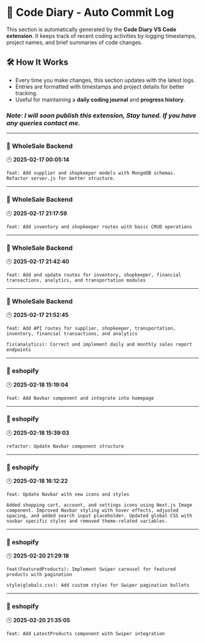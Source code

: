 # 📜 Code Diary - Auto Commit Log  

This section is automatically generated by the **Code Diary VS Code extension**. It keeps track of recent coding activities by logging timestamps, project names, and brief summaries of code changes.  

## 🛠 How It Works  
- Every time you make changes, this section updates with the latest logs.  
- Entries are formatted with timestamps and project details for better tracking.  
- Useful for maintaining a **daily coding journal** and **progress history**.
### *Note: I will soon publish this extension, Stay tuned. If you have any queries contact me.*

---

### **📌 WholeSale Backend**
🕒 **2025-02-17 00:05:14**

```
feat: Add supplier and shopkeeper models with MongoDB schemas. Refactor server.js for better structure.
```


---

### **📌 WholeSale Backend**
🕒 **2025-02-17 21:17:59**

```
feat: Add inventory and shopkeeper routes with basic CRUD operations
```


---

### **📌 WholeSale Backend**
🕒 **2025-02-17 21:42:40**

```
feat: Add and update routes for inventory, shopkeeper, financial transactions, analytics, and transportation modules
```


---

### **📌 WholeSale Backend**
🕒 **2025-02-17 21:52:45**

```
feat: Add API routes for supplier, shopkeeper, transportation, inventory, financial transactions, and analytics

fix(analytics): Correct and implement daily and monthly sales report endpoints
```


---

### **📌 eshopify**
🕒 **2025-02-18 15:19:04**

```
feat: Add Navbar component and integrate into homepage
```


---

### **📌 eshopify**
🕒 **2025-02-18 15:39:03**

```
refactor: Update Navbar component structure
```


---

### **📌 eshopify**
🕒 **2025-02-18 16:12:22**

```
feat: Update Navbar with new icons and styles

Added shopping cart, account, and settings icons using Next.js Image component. Improved Navbar styling with hover effects, adjusted spacing, and added search input placeholder. Updated global CSS with navbar specific styles and removed theme-related variables.
```


---

### **📌 eshopify**
🕒 **2025-02-20 21:29:18**

```
feat(FeaturedProducts): Implement Swiper carousel for featured products with pagination

style(globals.css): Add custom styles for Swiper pagination bullets
```


---

### **📌 eshopify**
🕒 **2025-02-20 21:35:05**

```
feat: Add LatestProducts component with Swiper integration
```

